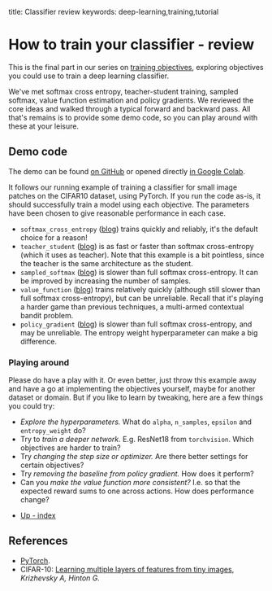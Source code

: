 title: Classifier review
keywords: deep-learning,training,tutorial

# How to train your classifier - review

This is the final part in our series on [training objectives](/index.html#classifier-training-objectives), exploring objectives you could use to train a deep learning classifier.

We've met softmax cross entropy, teacher-student training, sampled softmax, value function estimation and policy gradients. We reviewed the core ideas and walked through a typical forward and backward pass. All that's remains is to provide some demo code, so you can play around with these at your leisure.

## Demo code

The demo can be found [on GitHub]() or opened directly [in Google Colab]().

It follows our running example of training a classifier for small image patches on the CIFAR10 dataset, using PyTorch. If you run the code as-is, it should successfully train a model using each objective. The parameters have been chosen to give reasonable performance in each case.

 - `softmax_cross_entropy` ([blog](../1-xent/article.md)) trains quickly and reliably, it's the default choice for a reason!
 - `teacher_student` ([blog](../2-teacher/article.md)) is as fast or faster than softmax cross-entropy (which it uses as teacher). Note that this example is a bit pointless, since the teacher is the same architecture as the student.
 - `sampled_softmax` ([blog](../3-sampled/article.md)) is slower than full softmax cross-entropy. It can be improved by increasing the number of samples.
 - `value_function` ([blog](../4-value/article.md)) trains relatively quickly (although still slower than full softmax cross-entropy), but can be unreliable. Recall that it's playing a harder game than previous techniques, a multi-armed contextual bandit problem.
 - `policy_gradient` ([blog](../5-policy/article.md)) is slower than full softmax cross-entropy, and may be unreliable. The entropy weight hyperparameter can make a big difference.

### Playing around

Please do have a play with it. Or even better, just throw this example away and have a go at implementing the objectives yourself, maybe for another dataset or domain. But if you like to learn by tweaking, here are a few things you could try:

 - _Explore the hyperparameters._ What do `alpha`, `n_samples`, `epsilon` and `entropy_weight` do?
 - Try to _train a deeper network._ E.g. ResNet18 from `torchvision`. Which objectives are harder to train?
 - Try _changing the step size or optimizer._ Are there better settings for certain objectives?
 - Try _removing the baseline from policy gradient._ How does it perform?
 - Can you _make the value function more consistent?_ I.e. so that the expected reward sums to one across actions. How does performance change?

<ul class="nav nav-pills">
  <li class="nav-item">
    <a class="nav-link" href="/index.html#classifier-training-objectives">Up - index</a>
  </li>
</ul>

## References

 - [PyTorch](https://pytorch.org/).
 - CIFAR-10: [Learning multiple layers of features from tiny images](https://www.cs.toronto.edu/~kriz/learning-features-2009-TR.pdf), _Krizhevsky A, Hinton G._
